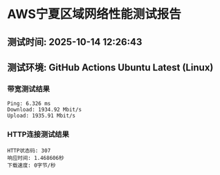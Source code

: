 # AWS宁夏区域网络性能测试报告
## 测试时间: 2025-10-14 12:26:43
## 测试环境: GitHub Actions Ubuntu Latest (Linux)

### 带宽测试结果
```
Ping: 6.326 ms
Download: 1934.92 Mbit/s
Upload: 1935.91 Mbit/s
```

### HTTP连接测试结果
```
HTTP状态码: 307
响应时间: 1.468606秒
下载速度: 0字节/秒
```

